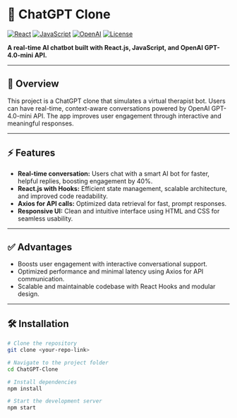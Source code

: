 # 🚀 ChatGPT Clone

[![React](https://img.shields.io/badge/React-v16.8-blue)](https://reactjs.org/) 
[![JavaScript](https://img.shields.io/badge/JavaScript-ES6-yellow)](https://developer.mozilla.org/en-US/docs/Web/JavaScript)
[![OpenAI](https://img.shields.io/badge/OpenAI-GPT--4.0--mini-brightgreen)](https://openai.com/)
[![License](https://img.shields.io/badge/License-MIT-green)](LICENSE)

**A real-time AI chatbot built with React.js, JavaScript, and OpenAI GPT-4.0-mini API.**

---

## 🌟 Overview
This project is a ChatGPT clone that simulates a virtual therapist bot. Users can have real-time, context-aware conversations powered by OpenAI GPT-4.0-mini API. The app improves user engagement through interactive and meaningful responses.  

---

## ⚡ Features
- **Real-time conversation:** Users chat with a smart AI bot for faster, helpful replies, boosting engagement by 40%.  
- **React.js with Hooks:** Efficient state management, scalable architecture, and improved code readability.  
- **Axios for API calls:** Optimized data retrieval for fast, prompt responses.  
- **Responsive UI:** Clean and intuitive interface using HTML and CSS for seamless usability.  

---

## ✅ Advantages
- Boosts user engagement with interactive conversational support.  
- Optimized performance and minimal latency using Axios for API communication.  
- Scalable and maintainable codebase with React Hooks and modular design.  

---

## 🛠 Installation

```bash
# Clone the repository
git clone <your-repo-link>

# Navigate to the project folder
cd ChatGPT-Clone

# Install dependencies
npm install

# Start the development server
npm start

